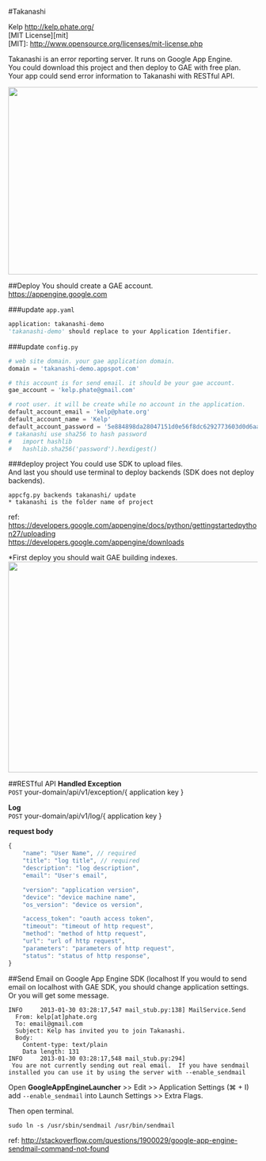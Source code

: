 #Takanashi

Kelp http://kelp.phate.org/  
[MIT License][mit]  
[MIT]: http://www.opensource.org/licenses/mit-license.php


Takanashi is an error reporting server. It runs on Google App Engine.  
You could download this project and then deploy to GAE with free plan.  
Your app could send error information to Takanashi with RESTful API.  


<img src='https://raw.github.com/Kelp404/Takanashi/master/_images/screenshot00.png' height='378px' width='850px' />


##Deploy
You should create a GAE account.  
https://appengine.google.com  
  
###update `app.yaml`
```Python
application: takanashi-demo
'takanashi-demo' should replace to your Application Identifier.
```


###update `config.py`
```Python
# web site domain. your gae application domain.
domain = 'takanashi-demo.appspot.com'

# this account is for send email. it should be your gae account.
gae_account = 'kelp.phate@gmail.com'

# root user. it will be create while no account in the application.
default_account_email = 'kelp@phate.org'
default_account_name = 'Kelp'
default_account_password = '5e884898da28047151d0e56f8dc6292773603d0d6aabbdd62a11ef721d1542d8'
# takanashi use sha256 to hash password
#   import hashlib
#   hashlib.sha256('password').hexdigest()
```

###deploy project
You could use SDK to upload files.  
And last you should use terminal to deploy backends (SDK does not deploy backends).  
```
appcfg.py backends takanashi/ update
* takanashi is the folder name of project
```

ref:  
https://developers.google.com/appengine/docs/python/gettingstartedpython27/uploading  
https://developers.google.com/appengine/downloads  

*First deploy you should wait GAE building indexes.  
<img src='https://raw.github.com/Kelp404/Takanashi/master/_images/screenshot01.png' height='425px' width='850px' />



##RESTful API
**Handled Exception**  
`POST` your-domain/api/v1/exception/{ application key }  
  
**Log**  
`POST` your-domain/api/v1/log/{ application key }  
  
**request body**  
```JavaScript
{
    "name": "User Name", // required
    "title": "log title", // required
    "description": "log description",
    "email": "User's email",

    "version": "application version",
    "device": "device machine name",
    "os_version": "device os version",

    "access_token": "oauth access token",
    "timeout": "timeout of http request",
    "method": "method of http request",
    "url": "url of http request",
    "parameters": "parameters of http request",
    "status": "status of http response",
}
```



##Send Email on Google App Engine SDK (localhost
If you would to send email on localhost with GAE SDK, you should change application settings.  
Or you will get some message.  
```
INFO     2013-01-30 03:28:17,547 mail_stub.py:138] MailService.Send
  From: kelp[at]phate.org
  To: email@gmail.com
  Subject: Kelp has invited you to join Takanashi.
  Body:
    Content-type: text/plain
    Data length: 131
INFO     2013-01-30 03:28:17,548 mail_stub.py:294]
 You are not currently sending out real email.  If you have sendmail installed you can use it by using the server with --enable_sendmail
```

Open **GoogleAppEngineLauncher** >> Edit >> Application Settings (⌘ + I)  
add `--enable_sendmail` into Launch Settings >> Extra Flags.  

Then open terminal.  
```
sudo ln -s /usr/sbin/sendmail /usr/bin/sendmail
```
ref: 
http://stackoverflow.com/questions/1900029/google-app-engine-sendmail-command-not-found
